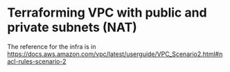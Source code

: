 # Terraforming VPC with public and private subnets (NAT)
The reference for the infra is in https://docs.aws.amazon.com/vpc/latest/userguide/VPC_Scenario2.html#nacl-rules-scenario-2